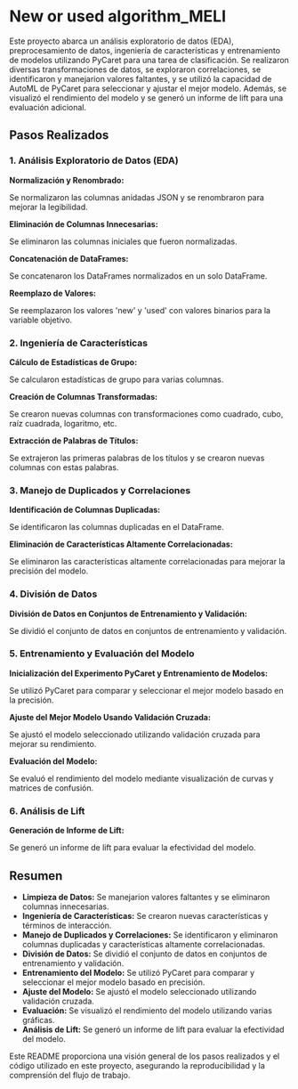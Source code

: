 # New or used algorithm_MELI

Este proyecto abarca un análisis exploratorio de datos (EDA), preprocesamiento de datos, ingeniería de características y entrenamiento de modelos utilizando PyCaret para una tarea de clasificación. Se realizaron diversas transformaciones de datos, se exploraron correlaciones, se identificaron y manejarion valores faltantes, y se utilizó la capacidad de AutoML de PyCaret para seleccionar y ajustar el mejor modelo. Además, se visualizó el rendimiento del modelo y se generó un informe de lift para una evaluación adicional.

## Pasos Realizados

### 1. Análisis Exploratorio de Datos (EDA)

**Normalización y Renombrado:**

Se normalizaron las columnas anidadas JSON y se renombraron para mejorar la legibilidad.

**Eliminación de Columnas Innecesarias:**

Se eliminaron las columnas iniciales que fueron normalizadas.

**Concatenación de DataFrames:**

Se concatenaron los DataFrames normalizados en un solo DataFrame.

**Reemplazo de Valores:**

Se reemplazaron los valores 'new' y 'used' con valores binarios para la variable objetivo.

### 2. Ingeniería de Características

**Cálculo de Estadísticas de Grupo:**

Se calcularon estadísticas de grupo para varias columnas.

**Creación de Columnas Transformadas:**

Se crearon nuevas columnas con transformaciones como cuadrado, cubo, raíz cuadrada, logaritmo, etc.

**Extracción de Palabras de Títulos:**

Se extrajeron las primeras palabras de los títulos y se crearon nuevas columnas con estas palabras.

### 3. Manejo de Duplicados y Correlaciones

**Identificación de Columnas Duplicadas:**

Se identificaron las columnas duplicadas en el DataFrame.

**Eliminación de Características Altamente Correlacionadas:**

Se eliminaron las características altamente correlacionadas para mejorar la precisión del modelo.

### 4. División de Datos

**División de Datos en Conjuntos de Entrenamiento y Validación:**

Se dividió el conjunto de datos en conjuntos de entrenamiento y validación.

### 5. Entrenamiento y Evaluación del Modelo

**Inicialización del Experimento PyCaret y Entrenamiento de Modelos:**

Se utilizó PyCaret para comparar y seleccionar el mejor modelo basado en la precisión.

**Ajuste del Mejor Modelo Usando Validación Cruzada:**

Se ajustó el modelo seleccionado utilizando validación cruzada para mejorar su rendimiento.

**Evaluación del Modelo:**

Se evaluó el rendimiento del modelo mediante visualización de curvas y matrices de confusión.

### 6. Análisis de Lift

**Generación de Informe de Lift:**

Se generó un informe de lift para evaluar la efectividad del modelo.

## Resumen

* **Limpieza de Datos:** Se manejarion valores faltantes y se eliminaron columnas innecesarias.
* **Ingeniería de Características:** Se crearon nuevas características y términos de interacción.
* **Manejo de Duplicados y Correlaciones:** Se identificaron y eliminaron columnas duplicadas y características altamente correlacionadas.
* **División de Datos:** Se dividió el conjunto de datos en conjuntos de entrenamiento y validación.
* **Entrenamiento del Modelo:** Se utilizó PyCaret para comparar y seleccionar el mejor modelo basado en precisión.
* **Ajuste del Modelo:** Se ajustó el modelo seleccionado utilizando validación cruzada.
* **Evaluación:** Se visualizó el rendimiento del modelo utilizando varias gráficas.
* **Análisis de Lift:** Se generó un informe de lift para evaluar la efectividad del modelo.

Este README proporciona una visión general de los pasos realizados y el código utilizado en este proyecto, asegurando la reproducibilidad y la comprensión del flujo de trabajo.
